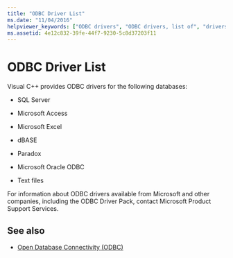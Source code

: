 ```yaml
---
title: "ODBC Driver List"
ms.date: "11/04/2016"
helpviewer_keywords: ["ODBC drivers", "ODBC drivers, list of", "drivers, ODBC"]
ms.assetid: 4e12c832-39fe-44f7-9230-5c8d37203f11
---
```

# ODBC Driver List

Visual C++ provides ODBC drivers for the following databases:

- SQL Server

- Microsoft Access

- Microsoft Excel

- dBASE

- Paradox

- Microsoft Oracle ODBC

- Text files

For information about ODBC drivers available from Microsoft and other companies, including the ODBC Driver Pack, contact Microsoft Product Support Services.

## See also

- [Open Database Connectivity (ODBC)](../../data/odbc/open-database-connectivity-odbc.md)
